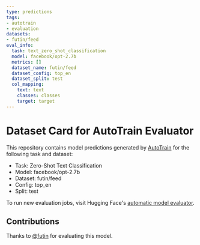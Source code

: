 ```yaml
---
type: predictions
tags:
- autotrain
- evaluation
datasets:
- futin/feed
eval_info:
  task: text_zero_shot_classification
  model: facebook/opt-2.7b
  metrics: []
  dataset_name: futin/feed
  dataset_config: top_en
  dataset_split: test
  col_mapping:
    text: text
    classes: classes
    target: target
---
```

# Dataset Card for AutoTrain Evaluator

This repository contains model predictions generated by [AutoTrain](https://huggingface.co/autotrain) for the following task and dataset:

* Task: Zero-Shot Text Classification
* Model: facebook/opt-2.7b
* Dataset: futin/feed
* Config: top_en
* Split: test

To run new evaluation jobs, visit Hugging Face's [automatic model evaluator](https://huggingface.co/spaces/autoevaluate/model-evaluator).

## Contributions

Thanks to [@futin](https://huggingface.co/futin) for evaluating this model.